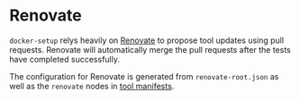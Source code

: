# Renovate

`docker-setup` relys heavily on [Renovate](https://renovatebot.com/) to propose tool updates using pull requests. Renovate will automatically merge the pull requests after the tests have completed successfully.

The configuration for Renovate is generated from `renovate-root.json` as well as the `renovate` nodes in [tool manifests](manifest.md).
